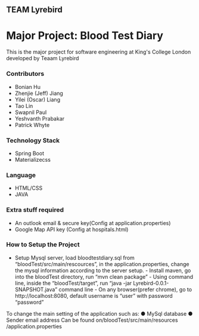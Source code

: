 ## TEAM Lyrebird 
# Major Project: Blood Test Diary
This is the major project for software engineering at King's College London developed by Teaam Lyrebird


### Contributors
- Bonian Hu 
- Zhenjie (Jeff) Jiang
- Yilei (Oscar) Liang 
- Tao Lin
- Swapnil Paul
- Yeshvanth Prabakar 
- Patrick Whyte

### Technology Stack
- Spring Boot
- Materializecss

### Language
- HTML/CSS
- JAVA

### Extra stuff required
- An outlook email & secure key(Config at application.properties)
- Google Map API key (Config at hospitals.html)
### How to Setup the Project 
 
- Setup Mysql server, load bloodtestdiary.sql from “bloodTest/src/main/rescources”, in the application.properties, change the mysql information according to the server setup. - Install maven, go into the bloodTest directory, run “mvn clean package” - Using command line, inside the “bloodTest/target”, run “java -jar Lyrebird-0.0.1-SNAPSHOT.java” command line - On any browser(prefer chrome), go to ​http://localhost:8080​, default username is “user” with password “password” 
 
To change the main setting of the application such as: ● MySql database  ● Sender email address Can be found on ​/​bloodTest​/​src​/​main​/​resources​/application.properties
